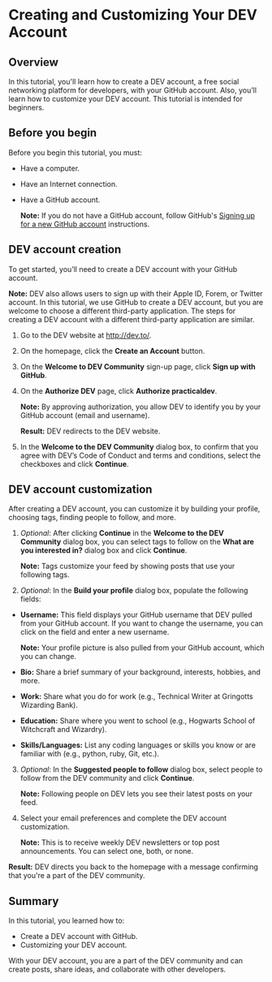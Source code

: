 # Creating and Customizing Your DEV Account

## Overview

In this tutorial, you'll learn how to create a DEV account, a free social networking platform for developers, with your GitHub account. Also, you’ll learn how to customize your DEV account. This tutorial is intended for beginners. 

## Before you begin
Before you begin this tutorial, you must:
- Have a computer.
- Have an Internet connection.
- Have a GitHub account.
  
    **Note:** If you do not have a GitHub account, follow GitHub's [Signing up for a new GitHub account](https://docs.github.com/en/get-started/signing-up-for-github/signing-up-for-a-new-github-account) instructions.

## DEV account creation

To get started, you’ll need to create a DEV account with your GitHub account.

**Note:** DEV also allows users to sign up with their Apple ID, Forem, or Twitter account. In this tutorial, we use GitHub to create a DEV account, but you are welcome to choose a different third-party application. The steps for creating a DEV account with a different third-party application are similar.
1. Go to the DEV website at http://dev.to/. 
2. On the homepage, click the **Create an Account** button.
3. On the **Welcome to DEV Community** sign-up page, click **Sign up with GitHub**.
4. On the **Authorize DEV** page, click **Authorize practicaldev**.

    **Note:** By approving authorization, you allow DEV to identify you by your GitHub account (email and username).
   
   **Result:** DEV redirects to the DEV website.
5. In the **Welcome to the DEV Community** dialog box, to confirm that you agree with DEV’s Code of Conduct and terms and conditions, select the checkboxes and click **Continue**.
    
##  DEV account customization
After creating a DEV account, you can customize it by building your profile, choosing tags, finding people to follow, and more.

1. *Optional*: After clicking **Continue** in the **Welcome to the DEV Community** dialog box, you can select tags to follow on the **What are you interested in?** dialog box and click **Continue**.

    **Note:** Tags customize your feed by showing posts that use your following tags.
2. *Optional*: In the **Build your profile** dialog box, populate the following fields:
  - **Username:** This field displays your GitHub username that DEV pulled from your GitHub account. If you want to change the username, you can click on the field and enter a new username.
  
    **Note:** Your profile picture is also pulled from your GitHub account, which you can change.
  - **Bio:** Share a brief summary of your background, interests, hobbies, and more.
  - **Work:** Share what you do for work (e.g., Technical Writer at Gringotts Wizarding Bank).
  - **Education:** Share where you went to school (e.g., Hogwarts School of Witchcraft and Wizardry).
  - **Skills/Languages:** List any coding languages or skills you know or are familiar with (e.g., python, ruby, Git, etc.).
3. *Optional*: In the **Suggested people to follow** dialog box, select people to follow from the DEV community and click **Continue**.

    **Note:** Following people on DEV lets you see their latest posts on your feed.
4. Select your email preferences and complete the DEV account customization.

    **Note:** This is to receive weekly DEV newsletters or top post announcements. You can select one, both, or none.

**Result:** DEV directs you back to the homepage with a message confirming that you're a part of the DEV community.

## Summary
In this tutorial, you learned how to:
- Create a DEV account with GitHub.
- Customizing your DEV account.

With your DEV account, you are a part of the DEV community and can create posts, share ideas, and collaborate with other developers.
